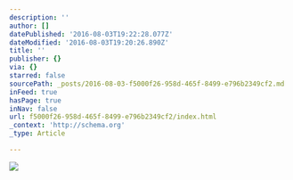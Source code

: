 ```yaml
---
description: ''
author: []
datePublished: '2016-08-03T19:22:28.077Z'
dateModified: '2016-08-03T19:20:26.890Z'
title: ''
publisher: {}
via: {}
starred: false
sourcePath: _posts/2016-08-03-f5000f26-958d-465f-8499-e796b2349cf2.md
inFeed: true
hasPage: true
inNav: false
url: f5000f26-958d-465f-8499-e796b2349cf2/index.html
_context: 'http://schema.org'
_type: Article

---
```

![](https://the-grid-user-content.s3-us-west-2.amazonaws.com/0ede914e-8d14-42dc-9728-94c359f95e8a.png)